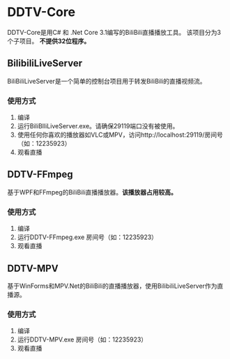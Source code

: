 # DDTV-Core
DDTV-Core是用C# 和 .Net Core 3.1编写的BiliBili直播播放工具。
该项目分为3个子项目。
**不提供32位程序。**

## BilibiliLiveServer
BiliBiliLiveServer是一个简单的控制台项目用于转发BiliBili的直播视频流。
### 使用方式
1. 编译
2. 运行BiliBIliLiveServer.exe。请确保29119端口没有被使用。
3. 使用任何你喜欢的播放器如VLC或MPV，访问http://localhost:29119/房间号（如：12235923）
4. 观看直播

## DDTV-FFmpeg
基于WPF和FFmpeg的BiliBili直播播放器。**该播放器占用较高。**
### 使用方式
1. 编译
2. 运行DDTV-FFmpeg.exe 房间号（如：12235923）
3. 观看直播

## DDTV-MPV
基于WinForms和MPV.Net的BiliBili的直播播放器，使用BilibiliLiveServer作为直播源。
### 使用方式
1. 编译
2. 运行DDTV-MPV.exe 房间号（如：12235923）
3. 观看直播
